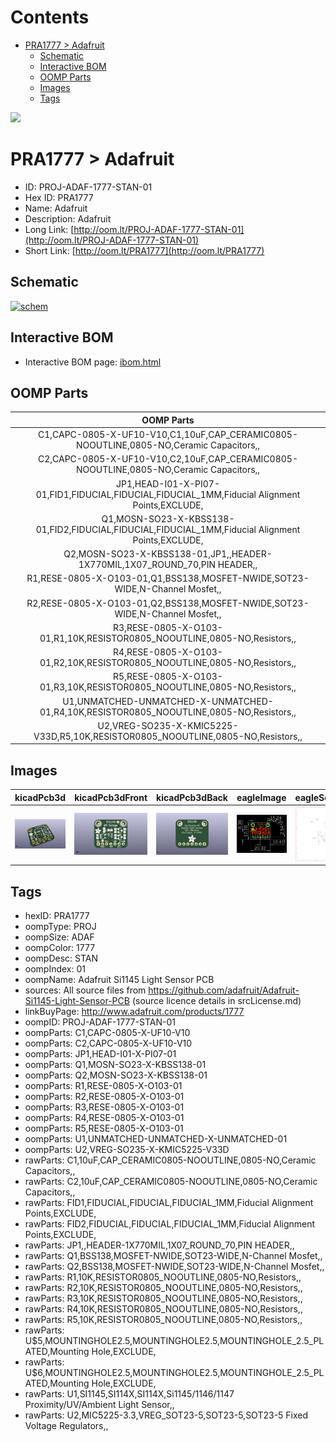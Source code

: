 



Contents
========

* [PRA1777 > Adafruit](#pra1777--adafruit)
	* [Schematic](#schematic)
	* [Interactive BOM](#interactive-bom)
	* [OOMP Parts](#oomp-parts)
	* [Images](#images)
	* [Tags](#tags)
  
![][im]
# PRA1777 > Adafruit

- ID: PROJ-ADAF-1777-STAN-01
- Hex ID: PRA1777
- Name: Adafruit
- Description: Adafruit
- Long Link: [http://oom.lt/PROJ-ADAF-1777-STAN-01](http://oom.lt/PROJ-ADAF-1777-STAN-01)
- Short Link: [http://oom.lt/PRA1777](http://oom.lt/PRA1777)

## Schematic
  
[![schem](eagleSchemImage.png)](eagleSchemImage.png)
## Interactive BOM

- Interactive BOM page: [ibom.html](https://htmlpreview.github.io/?https://github.com/oomlout/oomlout_OOMP_projects/blob/main/PROJ-ADAF-1777-STAN-01/kicad/bom/ibom.html)

## OOMP Parts
  

|OOMP Parts|
| :---: |
|C1,CAPC-0805-X-UF10-V10,C1,10uF,CAP_CERAMIC0805-NOOUTLINE,0805-NO,Ceramic Capacitors,,|
|C2,CAPC-0805-X-UF10-V10,C2,10uF,CAP_CERAMIC0805-NOOUTLINE,0805-NO,Ceramic Capacitors,,|
|JP1,HEAD-I01-X-PI07-01,FID1,FIDUCIAL,FIDUCIAL,FIDUCIAL_1MM,Fiducial Alignment Points,EXCLUDE,|
|Q1,MOSN-SO23-X-KBSS138-01,FID2,FIDUCIAL,FIDUCIAL,FIDUCIAL_1MM,Fiducial Alignment Points,EXCLUDE,|
|Q2,MOSN-SO23-X-KBSS138-01,JP1,,HEADER-1X770MIL,1X07_ROUND_70,PIN HEADER,,|
|R1,RESE-0805-X-O103-01,Q1,BSS138,MOSFET-NWIDE,SOT23-WIDE,N-Channel Mosfet,,|
|R2,RESE-0805-X-O103-01,Q2,BSS138,MOSFET-NWIDE,SOT23-WIDE,N-Channel Mosfet,,|
|R3,RESE-0805-X-O103-01,R1,10K,RESISTOR0805_NOOUTLINE,0805-NO,Resistors,,|
|R4,RESE-0805-X-O103-01,R2,10K,RESISTOR0805_NOOUTLINE,0805-NO,Resistors,,|
|R5,RESE-0805-X-O103-01,R3,10K,RESISTOR0805_NOOUTLINE,0805-NO,Resistors,,|
|U1,UNMATCHED-UNMATCHED-X-UNMATCHED-01,R4,10K,RESISTOR0805_NOOUTLINE,0805-NO,Resistors,,|
|U2,VREG-SO235-X-KMIC5225-V33D,R5,10K,RESISTOR0805_NOOUTLINE,0805-NO,Resistors,,|

## Images
  
  

|kicadPcb3d|kicadPcb3dFront|kicadPcb3dBack|eagleImage|eagleSchemImage|
| :---: | :---: | :---: | :---: | :---: |
|[![kicadPcb3d](kicadPcb3d_140.png)](kicadPcb3d.png)|[![kicadPcb3dFront](kicadPcb3dFront_140.png)](kicadPcb3dFront.png)|[![kicadPcb3dBack](kicadPcb3dBack_140.png)](kicadPcb3dBack.png)|[![eagleImage](eagleImage_140.png)](eagleImage.png)|[![eagleSchemImage](eagleSchemImage_140.png)](eagleSchemImage.png)|

## Tags

- hexID: PRA1777
- oompType: PROJ
- oompSize: ADAF
- oompColor: 1777
- oompDesc: STAN
- oompIndex: 01
- oompName: Adafruit Si1145 Light Sensor PCB
- sources: All source files from https://github.com/adafruit/Adafruit-Si1145-Light-Sensor-PCB (source licence details in srcLicense.md)
- linkBuyPage: http://www.adafruit.com/products/1777
- oompID: PROJ-ADAF-1777-STAN-01
- oompParts: C1,CAPC-0805-X-UF10-V10
- oompParts: C2,CAPC-0805-X-UF10-V10
- oompParts: JP1,HEAD-I01-X-PI07-01
- oompParts: Q1,MOSN-SO23-X-KBSS138-01
- oompParts: Q2,MOSN-SO23-X-KBSS138-01
- oompParts: R1,RESE-0805-X-O103-01
- oompParts: R2,RESE-0805-X-O103-01
- oompParts: R3,RESE-0805-X-O103-01
- oompParts: R4,RESE-0805-X-O103-01
- oompParts: R5,RESE-0805-X-O103-01
- oompParts: U1,UNMATCHED-UNMATCHED-X-UNMATCHED-01
- oompParts: U2,VREG-SO235-X-KMIC5225-V33D
- rawParts: C1,10uF,CAP_CERAMIC0805-NOOUTLINE,0805-NO,Ceramic Capacitors,,
- rawParts: C2,10uF,CAP_CERAMIC0805-NOOUTLINE,0805-NO,Ceramic Capacitors,,
- rawParts: FID1,FIDUCIAL,FIDUCIAL,FIDUCIAL_1MM,Fiducial Alignment Points,EXCLUDE,
- rawParts: FID2,FIDUCIAL,FIDUCIAL,FIDUCIAL_1MM,Fiducial Alignment Points,EXCLUDE,
- rawParts: JP1,,HEADER-1X770MIL,1X07_ROUND_70,PIN HEADER,,
- rawParts: Q1,BSS138,MOSFET-NWIDE,SOT23-WIDE,N-Channel Mosfet,,
- rawParts: Q2,BSS138,MOSFET-NWIDE,SOT23-WIDE,N-Channel Mosfet,,
- rawParts: R1,10K,RESISTOR0805_NOOUTLINE,0805-NO,Resistors,,
- rawParts: R2,10K,RESISTOR0805_NOOUTLINE,0805-NO,Resistors,,
- rawParts: R3,10K,RESISTOR0805_NOOUTLINE,0805-NO,Resistors,,
- rawParts: R4,10K,RESISTOR0805_NOOUTLINE,0805-NO,Resistors,,
- rawParts: R5,10K,RESISTOR0805_NOOUTLINE,0805-NO,Resistors,,
- rawParts: U$5,MOUNTINGHOLE2.5,MOUNTINGHOLE2.5,MOUNTINGHOLE_2.5_PLATED,Mounting Hole,EXCLUDE,
- rawParts: U$6,MOUNTINGHOLE2.5,MOUNTINGHOLE2.5,MOUNTINGHOLE_2.5_PLATED,Mounting Hole,EXCLUDE,
- rawParts: U1,SI1145,SI114X,SI114X,Si1145/1146/1147 Proximity/UV/Ambient Light Sensor,,
- rawParts: U2,MIC5225-3.3,VREG_SOT23-5,SOT23-5,SOT23-5 Fixed Voltage Regulators,,



[im]: kicadPcb3d_450.png
